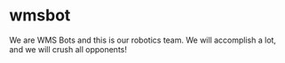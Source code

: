 # wmsbot

We are WMS Bots and this is our robotics team. We will accomplish a lot, and we will crush all opponents!
